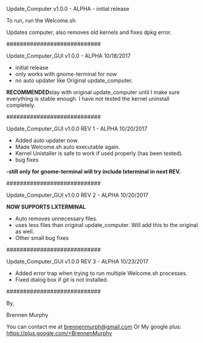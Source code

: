 Update_Computer v1.0.0 - ALPHA - initial release

To run, run the Welcome.sh

Updates computer, also removes old kernels and fixes dpkg error.


############################

Update_Computer_GUI v1.0.0 - ALPHA
10/18/2017 

- initial release
- only works with gnome-terminal for now
- no auto updater like Original update_computer.

**RECOMMENDED**stay with original update_computer until I make sure everything is stable enough.
I have not tested the kernel uninstall completely.

############################


Update_Computer_GUI v1.0.0 REV 1 - ALPHA
10/20/2017

- Added auto updater now.
- Made Welcome.sh auto executable again.
- Kernel Unistaller is safe to work if used properly (has been tested).
- bug fixes

**-still only for gnome-terminal will try include lxterminal in next REV.**


############################


Update_Computer_GUI v1.0.0 REV 2 - ALPHA
10/20/2017

 **NOW SUPPORTS LXTERMINAL**
- Auto removes unnecessary files.
- uses less files than original update_computer. Will add this to the original as well.
- Other small bug fixes

############################


Update_Computer_GUI v1.0.0 REV 3 - ALPHA
10/23/2017


- Added error trap when trying to run multiple Welcome.sh processes.
- Fixed dialog box if git is not installed.



############################











By,


Brennen Murphy


You can contact me at brennenmurph@gmail.com
	Or
My google plus: https://plus.google.com/+BrennenMurphy

